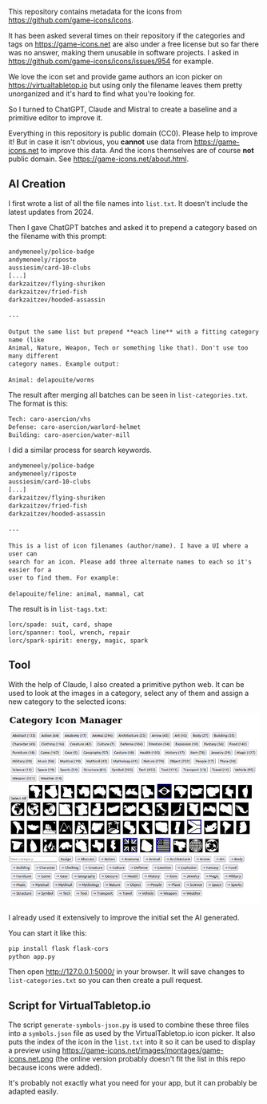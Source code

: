 This repository contains metadata for the icons from https://github.com/game-icons/icons.

It has been asked several times on their repository if the categories and tags on https://game-icons.net are also under a free license but so far there was no answer, making them unusable in software projects. I asked in https://github.com/game-icons/icons/issues/954 for example.

We love the icon set and provide game authors an icon picker on https://virtualtabletop.io but using only the filename leaves them pretty unorganized and it's hard to find what you're looking for.

So I turned to ChatGPT, Claude and Mistral to create a baseline and a primitive editor to improve it.

Everything in this repository is public domain (CC0). Please help to improve it! But in case it isn't obvious, you **cannot** use data from https://game-icons.net to improve this data. And the icons themselves are of course **not** public domain. See https://game-icons.net/about.html.

## AI Creation

I first wrote a list of all the file names into `list.txt`. It doesn't include the latest updates from 2024.

Then I gave ChatGPT batches and asked it to prepend a category based on the filename with this prompt:

```
andymeneely/police-badge
andymeneely/riposte
aussiesim/card-10-clubs
[...]
darkzaitzev/flying-shuriken
darkzaitzev/fried-fish
darkzaitzev/hooded-assassin

---

Output the same list but prepend **each line** with a fitting category name (like
Animal, Nature, Weapon, Tech or something like that). Don't use too many different
category names. Example output:

Animal: delapouite/worms
```

The result after merging all batches can be seen in `list-categories.txt`. The format is this:

```
Tech: caro-asercion/vhs
Defense: caro-asercion/warlord-helmet
Building: caro-asercion/water-mill
```

I did a similar process for search keywords. 

```
andymeneely/police-badge
andymeneely/riposte
aussiesim/card-10-clubs
[...]
darkzaitzev/flying-shuriken
darkzaitzev/fried-fish
darkzaitzev/hooded-assassin

---

This is a list of icon filenames (author/name). I have a UI where a user can
search for an icon. Please add three alternate names to each so it's easier for a
user to find them. For example:

delapouite/feline: animal, mammal, cat
```

The result is in `list-tags.txt`:

```
lorc/spade: suit, card, shape
lorc/spanner: tool, wrench, repair
lorc/spark-spirit: energy, magic, spark
```

## Tool

With the help of Claude, I also created a primitive python web. It can be used to look at the images in a category, select any of them and assign a new category to the selected icons:

![App Screenshot](./app.png)

I already used it extensively to improve the initial set the AI generated.

You can start it like this:

```Shell
pip install flask flask-cors
python app.py
```

Then open http://127.0.0.1:5000/ in your browser. It will save changes to `list-categories.txt` so you can then create a pull request.

## Script for VirtualTabletop.io

The script `generate-symbols-json.py` is used to combine these three files into a `symbols.json` file as used by the VirtualTabletop.io icon picker. It also puts the index of the icon in the `list.txt` into it so it can be used to display a preview using https://game-icons.net/images/montages/game-icons.net.png (the online version probably doesn't fit the list in this repo because icons were added).

It's probably not exactly what you need for your app, but it can probably be adapted easily.